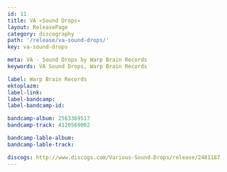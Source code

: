 ```yaml
---
id: 11
title: VA «Sound Drops»
layout: ReleasePage
category: discography
path: '/release/va-sound-drops/'
key: va-sound-drops

meta: VA - Sound Drops by Warp Brain Records
keywords: VA Sound Drops, Warp Brain Records

label: Warp Brain Records
ektoplazm: 
label-link: 
label-bandcamp: 
label-bandcamp-id: 

bandcamp-album: 2563369517
bandcamp-track: 4120569002

bandcamp-lable-album: 
bandcamp-lable-track: 

discogs: http://www.discogs.com/Various-Sound-Drops/release/2481187
---
```


